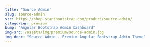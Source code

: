 ```yaml
---
title: "Source Admin"
slug: source-admin
src: https://shop.startbootstrap.com/product/source-admin/
categories: premium
bump: "Angular Bootstrap Admin Dashboard"
img-src: /assets/img/premium/source-admin.jpg
img-desc: "Source Admin - Premium Angular Bootstrap Admin Theme"
---
```

